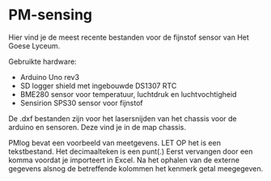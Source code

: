 # PM-sensing
Hier vind je de meest recente bestanden voor de fijnstof sensor van Het Goese Lyceum.

Gebruikte hardware:
- Arduino Uno rev3
- SD logger shield met ingebouwde DS1307 RTC
- BME280 sensor voor temperatuur, luchtdruk en luchtvochtigheid
- Sensirion SPS30 sensor voor fijnstof

De .dxf bestanden zijn voor het lasersnijden van het chassis voor de arduino en sensoren. Deze vind je in de map chassis.

PMlog bevat een voorbeeld van meetgevens. LET OP het is een tekstbestand. Het decimaalteken is een punt(.) Eerst vervangen door een komma voordat je importeert in Excel. Na het ophalen van de externe gegevens alsnog de betreffende kolommen het kenmerk getal meegegeven.

